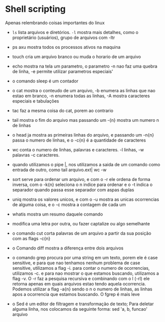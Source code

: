 # Shell scripting

<!-- Principais comandos linux -->
Apenas relembrando coisas importantes do linux
- `ls` lista arquivos e diretórios. `-l` mostra mais detalhes, como o proprietário (usuários), grupo de arquivos com -ltr
- ps axu mostra todos os processos ativos na maquina
- touch cria um arquivo branco ou muda o horario de um arquivo
- echo mostra na tela um parametro, o parametro -n nao faz uma quebra de linha, -e permite utilizar parametros especiais'
- o comando sleep é um contador
- o cat mostra o conteudo de um arquivo, -b enumera as linhas que nao estao em branco, -n enumera todas as linhas, -A mostra caracteres especiais e tabulações
- tac faz a mesma coisa do cat, porem ao contrario
- tail mostra o fim do arquivo mas passando um -{n} mostra um numero n de linhas
- o head ja mostra as primeiras linhas do arquivo, e passando um -n{n} passa o numero de linhas, e o -c{n} é a quantidade de caracteres
- wc conta o numero de linhas, palavras e caracteres. -l linhas, -w palavras -c caracteres.
- quando utilizamos o pipe |, nos utilizamos a saida de um comando como entrada de outro, como tail arquivo.ext| wc -w
- sort serve para ordenar um arquivo, e com o -r ele ordena de forma inversa, com o -k{n} seleciona o n indice para ordenar e o -t indica o separador quando passa esse separador com aspas duplas
- uniq mostra os valores unicos, e com o -u mostra as unicas ocorrencias de alguma coisa, e o -c mostra a contagem de cada um 
- whatis mostra um resumo daquele comando
- modifica uma letra por outra, ou fazer captalize ou algo semelhante
- o comando cut corta palavras de um arquivo a partir da sua posição com as flags -c{n}
- o Comando diff mostra a diferença entre dois arquivos
- o comando grep procura por uma string em um texto, porem ele é case sensitive, e para que nao tenhamos nenhum problema de case sensitive, utilizamos a flag -i. para contar o numero de ocorrencias, utilizamos -c. e para nao mostrar o que estamos buscando, utilizamos a flag -v. O -r faz a pesquisa recursiva e combinando com o l (-rl) ele retorna apenas em quais arquivos estao tendo aquela ocorrencia. Podemos utilizar a flag -a{n} sendo o n o numero de linhas, as linhas apos a ocorrencia que estamos buscando. O fgrep é mais leve

- o Sed é um editor de filtragem e transformação de texto; Para deletar alguma linha, nos colocamos da seguinte forma: sed 'a, b, funcao' arquivo